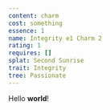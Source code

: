 ```yaml
---
content: charm
cost: something
essence: 1
name: Integrity e1 Charm 2
rating: 1
requires: []
splat: Second Sunrise
trait: Integrity
tree: Passionate
---
```


Hello **world**!
